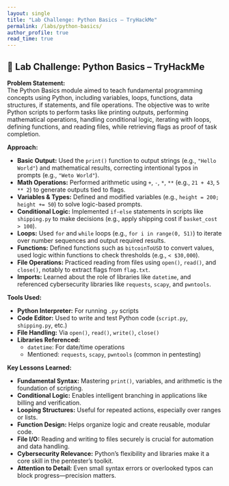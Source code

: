 ```yaml
---
layout: single
title: "Lab Challenge: Python Basics – TryHackMe"
permalink: /labs/python-basics/
author_profile: true
read_time: true
---
```


## 🧪 Lab Challenge: Python Basics – TryHackMe

**Problem Statement:**  
The Python Basics module aimed to teach fundamental programming concepts using Python, including variables, loops, functions, data structures, if statements, and file operations. The objective was to write Python scripts to perform tasks like printing outputs, performing mathematical operations, handling conditional logic, iterating with loops, defining functions, and reading files, while retrieving flags as proof of task completion.

**Approach:**  
- **Basic Output:** Used the `print()` function to output strings (e.g., `"Hello World"`) and mathematical results, correcting intentional typos in prompts (e.g., `"Weto World"`).  
- **Math Operations:** Performed arithmetic using `+`, `-`, `*`, `**` (e.g., `21 + 43`, `5 ** 2`) to generate outputs tied to flags.  
- **Variables & Types:** Defined and modified variables (e.g., `height = 200; height += 50`) to solve logic-based prompts.  
- **Conditional Logic:** Implemented `if-else` statements in scripts like `shipping.py` to make decisions (e.g., apply shipping cost if `basket_cost > 100`).  
- **Loops:** Used `for` and `while` loops (e.g., `for i in range(0, 51)`) to iterate over number sequences and output required results.  
- **Functions:** Defined functions such as `bitcoinToUSD` to convert values, used logic within functions to check thresholds (e.g., `< $30,000`).  
- **File Operations:** Practiced reading from files using `open()`, `read()`, and `close()`, notably to extract flags from `flag.txt`.  
- **Imports:** Learned about the role of libraries like `datetime`, and referenced cybersecurity libraries like `requests`, `scapy`, and `pwntools`.

**Tools Used:**  
- **Python Interpreter:** For running `.py` scripts  
- **Code Editor:** Used to write and test Python code (`script.py`, `shipping.py`, etc.)  
- **File Handling:** Via `open()`, `read()`, `write()`, `close()`  
- **Libraries Referenced:**  
  - `datetime`: For date/time operations  
  - Mentioned: `requests`, `scapy`, `pwntools` (common in pentesting)


**Key Lessons Learned:**  
- **Fundamental Syntax:** Mastering `print()`, variables, and arithmetic is the foundation of scripting.  
- **Conditional Logic:** Enables intelligent branching in applications like billing and verification.  
- **Looping Structures:** Useful for repeated actions, especially over ranges or lists.  
- **Function Design:** Helps organize logic and create reusable, modular code.  
- **File I/O:** Reading and writing to files securely is crucial for automation and data handling.  
- **Cybersecurity Relevance:** Python’s flexibility and libraries make it a core skill in the pentester’s toolkit.  
- **Attention to Detail:** Even small syntax errors or overlooked typos can block progress—precision matters.


